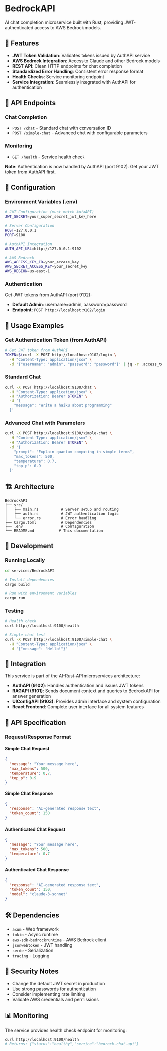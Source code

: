 # BedrockAPI

AI chat completion microservice built with Rust, providing JWT-authenticated access to AWS Bedrock models.

## 🚀 Features

- **JWT Token Validation**: Validates tokens issued by AuthAPI service
- **AWS Bedrock Integration**: Access to Claude and other Bedrock models  
- **REST API**: Clean HTTP endpoints for chat completion
- **Standardized Error Handling**: Consistent error response format
- **Health Checks**: Service monitoring endpoint
- **Service Integration**: Seamlessly integrated with AuthAPI for authentication

## 📡 API Endpoints

### Chat Completion
- `POST /chat` - Standard chat with conversation ID
- `POST /simple-chat` - Advanced chat with configurable parameters

### Monitoring  
- `GET /health` - Service health check

**Note**: Authentication is now handled by AuthAPI (port 9102). Get your JWT token from AuthAPI first.

## 🔧 Configuration

### Environment Variables (.env)
```bash
# JWT Configuration (must match AuthAPI)
JWT_SECRET=your_super_secret_jwt_key_here

# Server Configuration
HOST=127.0.0.1
PORT=9100

# AuthAPI Integration
AUTH_API_URL=http://127.0.0.1:9102

# AWS Bedrock
AWS_ACCESS_KEY_ID=your_access_key
AWS_SECRET_ACCESS_KEY=your_secret_key
AWS_REGION=us-east-1
```

### Authentication
Get JWT tokens from AuthAPI (port 9102):
- **Default Admin**: username=admin, password=password
- **Endpoint**: `POST http://localhost:9102/login`

## 🚀 Usage Examples

### Get Authentication Token (from AuthAPI)
```bash
# Get JWT token from AuthAPI
TOKEN=$(curl -X POST http://localhost:9102/login \
  -H "Content-Type: application/json" \
  -d '{"username": "admin", "password": "password"}' | jq -r .access_token)
```

### Standard Chat
```bash
curl -X POST http://localhost:9100/chat \
  -H "Content-Type: application/json" \
  -H "Authorization: Bearer $TOKEN" \
  -d '{
    "message": "Write a haiku about programming"
  }'
```

### Advanced Chat with Parameters
```bash
curl -X POST http://localhost:9100/simple-chat \
  -H "Content-Type: application/json" \
  -H "Authorization: Bearer $TOKEN" \
  -d '{
    "prompt": "Explain quantum computing in simple terms",
    "max_tokens": 500,
    "temperature": 0.7,
    "top_p": 0.9
  }'
```

## 🏗️ Architecture

```
BedrockAPI
├── src/
│   ├── main.rs          # Server setup and routing
│   ├── auth.rs          # JWT authentication logic
│   └── error.rs         # Error handling
├── Cargo.toml           # Dependencies
├── .env                 # Configuration
└── README.md           # This documentation
```

## 🔧 Development

### Running Locally
```bash
cd services/BedrockAPI

# Install dependencies
cargo build

# Run with environment variables
cargo run
```

### Testing
```bash
# Health check
curl http://localhost:9100/health

# Simple chat test
curl -X POST http://localhost:9100/simple-chat \
  -H "Content-Type: application/json" \
  -d '{"message": "Hello!"}'
```

## 🔗 Integration

This service is part of the AI-Rust-API microservices architecture:

- **AuthAPI (9102)**: Handles authentication and issues JWT tokens
- **RAGAPI (9101)**: Sends document context and queries to BedrockAPI for answer generation  
- **UIConfigAPI (9103)**: Provides admin interface and system configuration
- **React Frontend**: Complete user interface for all system features

## 📝 API Specification

### Request/Response Format

#### Simple Chat Request
```json
{
  "message": "Your message here",
  "max_tokens": 500,
  "temperature": 0.7,
  "top_p": 0.9
}
```

#### Simple Chat Response
```json
{
  "response": "AI-generated response text",
  "token_count": 150
}
```

#### Authenticated Chat Request
```json
{
  "message": "Your message here",
  "max_tokens": 500,
  "temperature": 0.7
}
```

#### Authenticated Chat Response
```json
{
  "response": "AI-generated response text",
  "token_count": 150,
  "model": "claude-3-sonnet"
}
```

## 🛠️ Dependencies

- `axum` - Web framework
- `tokio` - Async runtime
- `aws-sdk-bedrockruntime` - AWS Bedrock client
- `jsonwebtoken` - JWT handling
- `serde` - Serialization
- `tracing` - Logging

## 🚨 Security Notes

- Change the default JWT secret in production
- Use strong passwords for authentication
- Consider implementing rate limiting
- Validate AWS credentials and permissions

## 📊 Monitoring

The service provides health check endpoint for monitoring:

```bash
curl http://localhost:9100/health
# Returns: {"status":"healthy","service":"bedrock-chat-api"}
```
